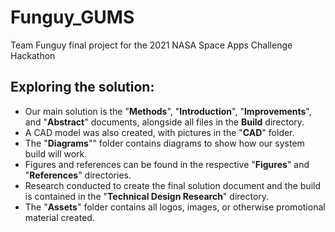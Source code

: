 # Funguy_GUMS
Team Funguy final project for the 2021 NASA Space Apps Challenge Hackathon

## Exploring the solution:
* Our main solution is the "**Methods**", "**Introduction**", "**Improvements**", and "**Abstract**" documents, alongside all files in the **Build** directory.
* A CAD model was also created, with pictures in the "**CAD**" folder.
* The "**Diagrams**"" folder contains diagrams to show how our system build will work.
* Figures and references can be found in the respective "**Figures**" and "**References**" directories.
* Research conducted to create the final solution document and the build is contained in the "**Technical Design Research**" directory.
* The "**Assets**" folder contains all logos, images, or otherwise promotional material created.
